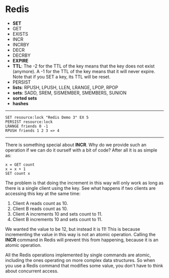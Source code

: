 Redis
=====
* **SET**
* GET
* EXISTS
* INCR
* INCRBY
* DECR
* DECRBY
* **EXPIRE**
* **TTL**: The -2 for the TTL of the key means that the key does not exist
  (anymore). A -1 for the TTL of the key means that it will never expire. Note
  that if you SET a key, its TTL will be reset.
* PERSIST
* **lists**: RPUSH, LPUSH, LLEN, LRANGE, LPOP, RPOP
* **sets**: SADD, SREM, SISMEMBER, SMEMBERS, SUNION
* **sorted sets**
* **hashes**

----------------------
``` redis
SET resource:lock "Redis Demo 3" EX 5
PERSIST resource:lock
LRANGE friends 0 -1
RPUSH friends 1 2 3 => 4
```
------------------------

There is something special about **INCR**. Why do we provide such an operation if
we can do it ourself with a bit of code? After all it is as simple as:

``` redis
x = GET count
x = x + 1
SET count x
```

The problem is that doing the increment in this way will only work as long as
there is a single client using the key. See what happens if two clients are
accessing this key at the same time:

  1. Client A reads count as 10.
  1. Client B reads count as 10.
  1. Client A increments 10 and sets count to 11.
  1. Client B increments 10 and sets count to 11.

We wanted the value to be 12, but instead it is 11! This is because
incrementing the value in this way is not an atomic operation. Calling the **INCR**
command in Redis will prevent this from happening, because it is an atomic
operation.

All the Redis operations implemented by single commands are atomic, including
the ones operating on more complex data structures. So when you use a Redis
command that modifies some value, you don't have to think about concurrent
access.
